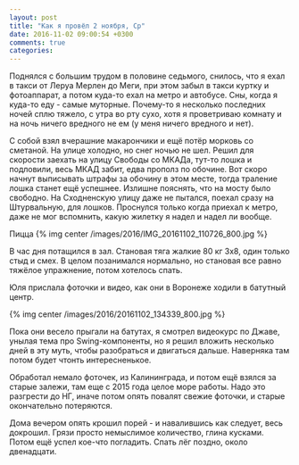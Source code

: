 ```yaml
---
layout: post
title: "Как я провёл 2 ноября, Ср"
date: 2016-11-02 09:00:54 +0300
comments: true
categories: 
---
```

Поднялся с большим трудом в половине седьмого, снилось, что я ехал в такси от Леруа Мерлен до Меги, при этом забыл в такси куртку и фотоаппарат, а потом куда-то ехал на метро и автобусе. Сны, когда я куда-то еду - самые муторные. Почему-то я несколько последних ночей сплю тяжело, с утра во рту сухо, хотя я проветриваю комнату и на ночь ничего вредного не ем (у меня ничего вредного и нет).

С собой взял вчерашние макарончики и ещё потёр морковь со сметаной. На улице холодно, но снег ночью не шел. Решил для скорости заехать на улицу Свободы со МКАДа, тут-то лошка и подловили, весь МКАД забит, едва прополз по обочине. Вот скоро начнут выписывать штрафы за обочину в этом месте, тогда траление лошка станет ещё успешнее. Излишне пояснять, что на мосту было свободно. На Сходненскую улицу даже не пытался, поехал сразу на Штурвальную, для лошков. Проснулся только когда приехал к метро, даже не мог вспомнить, какую жилетку я надел и надел ли вообще.

Пицца
{% img center /images/2016/IMG_20161102_110726_800.jpg %}

В час дня потащился в зал. Становая тяга жалкие 80 кг 3х8, один только стыд и смех. В целом позанимался нормально, но становая все равно тяжёлое упражнение, потом хотелось спать.

Юля прислала фоточки и видео, как они в Воронеже ходили в батутный центр. 

{% img center /images/2016/20161102_134339_800.jpg %}

Пока они весело прыгали на батутах, я смотрел видеокурс по Джаве, унылая тема про Swing-компоненты, но я решил вложить несколько дней в эту муть, чтобы разобраться и двигаться дальше. Наверняка там потом будет чтонть интересненькое.

Обработал немало фоточек, из Калининграда, и потом ещё взялся за старые залежи, там еще с 2015 года целое море работы. Надо это разгрести до НГ, иначе потом опять повалят свежие фоточки, и старые окончательно потеряются.

Дома вечером опять крошил порей - и навалившись как следует, весь докрошил. Грязи просто немыслимое количество, глина кусками. Потом ещё успел кое-что погладить. Спать лёг поздно, около двенадцати.
